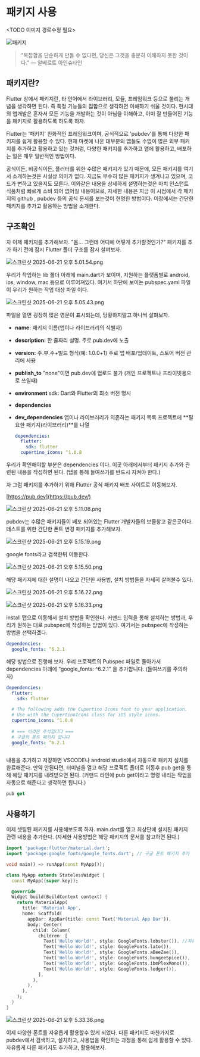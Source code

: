 # 패키지 사용
<TODO 이미지 경로수정 필요>

![패키지](../../images/03_10_패키지.png)


>“복잡함을 단순하게 만들 수 없다면, 당신은 그것을 충분히 이해하지 못한 것이다.” — 알베르트 아인슈타인


## 패키지란?
Flutter 상에서 패키지란, 타 언어에서 라이브러리, 모듈, 프레임워크 등으로 불리는 개념을 생각하면 된다. 즉 특정 기능들의 집합으로 생각하면 이해하기 쉬울 것이다. 현시대의 앱개발은 혼자서 모든 기능을 개발하는 것이 아님을 이해하고, 이미 잘 만들어진 기능을 패키지로 활용하도록 하도록 하자.

Flutter는 '패키지' 친화적인 프레임워크이며, 공식적으로 'pubdev'를 통해 다양한 패키지를 쉽게 활용할 수 있다. 현재 마켓에 나온 대부분의 앱들도 수없이 많은 외부 패키지를 추가하고 활용하고 있는 것처럼, 다양한 패키지를 추가하고 앱에 활용하고, 배포하는 일은 매우 일반적인 방법이다.

공식이든, 비공식이든, 플러터를 위한 수많은 패키지가 있기 때문에, 모든 패키지를 여기서 소개하는것은 사실상 의미가 없다. 지금도 무수히 많은 패키지가 생겨나고 있으며, 코드가 변하고 있을지도 모른다. 이와같은 내용을 상세하게 설명하는것은 마치 인스턴트 식품처럼 빠르게 소비 되어 없어질 내용이므로, 자세한 내용은 지금 이 시점에서 각 패키지의 github , pubdev 등의 공식 문서를 보는것이 현명한 방법이다. 이장에서는 간단한 패키지를 추가고 활용하는 방법을 소개한다.




## 구조확인
자 이제 패키지를 추가해보자. "음... 그런데 어디에 어떻게 추가할것인가?"
패키지를 추가 하기 전에 잠시 Flutter 폴더 구조를 잠시 살펴보자.

![스크린샷 2025-06-21 오후 5.01.54.png](/images/03_10_패키지관리_1.png)

우리가 작업하는 lib 폴더 아래에 main.dart가 보이며, 지원하는 플랫폼별로 android, ios, window, mac 등으로 이루어져있다. 여기서 하단에 보이는 pubspec.yaml 파일이 우리가 원하는 작업 대상 파일 이다.

![스크린샷 2025-06-21 오후 5.05.43.png](/images/03_10_패키지관리_2.png)

파일을 열면 굉장히 많은 영문이 표시되는데, 당황하지말고 하나씩 살펴보자.

- **name:**
    패키지 이름(앱이나 라이브러리의 식별자)
    
- **description:**
    한 줄짜리 설명. 주로 pub.dev에 노출
    
- **version:**
    주.부.수+빌드 형식(예: 1.0.0+1)
    주로 앱 배포/업데이트, 스토어 버전 관리에 사용
    
- **publish_to**
  "none"이면 pub.dev에 업로드 불가 (개인 프로젝트나 프라이빗용으로 쓰일때)

- **environment**
    sdk: Dart와 Flutter의 최소 버전 명시
    
- **dependencies**
- **dev_dependencies**
    앱이나 라이브러리가 의존하는 패키지 목록
    프로젝트에 **필요한 패키지(라이브러리)**를 나열
    ```yaml
    dependencies:
      flutter:
        sdk: flutter
      cupertino_icons: ^1.0.8
    ```
    

우리가 확인해야할 부분은 dependencies 이다. 이곳 아래에서부터 패키지 추가와 관련된 내용을 작성하면 된다. (탭을 통해 들여쓰기를 반드시 지켜야 한다.) 

자 그럼 패키지를 추가하기 위해 Flutter 공식 패키지 배포 사이트로 이동해보자.

[https://pub.dev](https://pub.dev/)

![스크린샷 2025-06-21 오후 5.11.08.png](/images/03_10_패키지관리_3.png)

pubdev는 수많은 패키지들이 배포 되어있는 Flutter 개발자들의 보물창고 같은곳이다. 테스트를 위한 간단한 폰트 변경 패키지를 추가해보자.

![스크린샷 2025-06-21 오후 5.15.19.png](/images/03_10_패키지관리_4.png)

google fonts라고 검색한뒤 이동한다.

![스크린샷 2025-06-21 오후 5.15.50.png](/images/03_10_패키지관리_5.png)

해당 패키지에 대한 설명이 나오고 간단한 사용법, 설치 방법들을 자세히 살펴볼수 있다.

![스크린샷 2025-06-21 오후 5.16.22.png](/images/03_10_패키지관리_6.png)

![스크린샷 2025-06-21 오후 5.16.33.png](/images/03_10_패키지관리_7.png)

install 탭으로 이동해서 설치 방법을 확인한다. 커맨드 입력을 통해 설치하는 방법과, 우리가 원하는 대로 pubspec에 작성하는 방법이 있다. 여기서는 pubspec에 작성하는 방법을 선택하겠다.

```yaml
dependencies:
  google_fonts: ^6.2.1
```

해당 방법으로 진행해 보자. 우리 프로젝트의 Pubspec 파일로 돌아가서 dependencies 아래에 “google_fonts: ^6.2.1” 을 추가합니다. (들여쓰기를 주의하자)

```yaml
dependencies:
  flutter:
    sdk: flutter

  # The following adds the Cupertino Icons font to your application.
  # Use with the CupertinoIcons class for iOS style icons.
  cupertino_icons: ^1.0.8
  
  # === 이것은 주석입니다 ===
  # 구글의 폰트 패키지 입니다
  google_fonts: ^6.2.1
  
```

내용을 추가하고 저장하면 VSCODE나 android studio에서 자동으로 패키지 설치를 완료해준다. 만약 안된다면, 터미널을 열고 해당 프로젝트 폴더로 이동후 pub get을 통해 해당 패키지를 내려받으면 된다. (커맨드 라인에 pub get이라고 명령 내리는 작업을 자동으로 해준다고 생각하면 됩니다.)

```dart
pub get
```

## 사용하기
이제 셋팅된 패키지를 사용해보도록 하자. main.dart를 열고 최상단에 설치된 패키지 관련 내용을 추가한다. (자세한 사용방법은 해당 패키지의 문서를 참고하면 된다.)


```dart
import 'package:flutter/material.dart';
import 'package:google_fonts/google_fonts.dart'; // 구글 폰트 패키지 추가

void main() => runApp(const MyApp());

class MyApp extends StatelessWidget {
  const MyApp({super.key});

  @override
  Widget build(BuildContext context) {
    return MaterialApp(
      title: 'Material App',
      home: Scaffold(
        appBar: AppBar(title: const Text('Material App Bar')),
        body: Center(
          child: Column(
            children: [
              Text('Hello World!', style: GoogleFonts.lobster()), //자유롭게 GoogleFonts를 사용한다.
              Text('Hello World!', style: GoogleFonts.lato()),
              Text('Hello World!', style: GoogleFonts.aBeeZee()),
              Text('Hello World!', style: GoogleFonts.bungeeSpice()),
              Text('Hello World!', style: GoogleFonts.ibmPlexMono()),
              Text('Hello World!', style: GoogleFonts.ledger()),
            ],
          ),
        ),
      ),
    );
  }
}

```

![스크린샷 2025-06-21 오후 5.33.36.png](/images/03_10_패키지관리_8.png)

이제 다양한 폰트를 자유롭게 활용할수 있게 되었다. 다른 패키지도 마찬가지로 pubdev에서 검색하고, 설치하고, 사용법을 확인하는 과정을 통해 쉽게 활용할 수 있다. 자유롭게 다른 패키지도 추가하고, 활용해보자.
